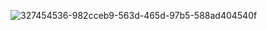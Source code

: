 ![327454536-982cceb9-563d-465d-97b5-588ad404540f](https://github.com/brodzikk/Dev5/assets/168779888/3a2ac345-22dd-446c-9658-7d446d1fded9)
